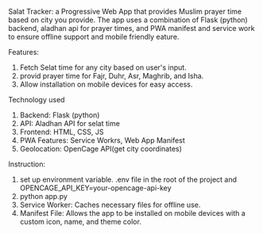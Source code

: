 Salat Tracker: 
  a Progressive Web App that provides Muslim prayer time based on city you provide. The app uses a combination of Flask (python) backend, aladhan api for prayer times, and PWA   manifest and service work to ensure offline support and mobile friendly eature.

Features:
  1. Fetch Selat time for any city based on user's input.
  2. provid prayer time for Fajr, Duhr, Asr, Maghrib, and Isha.
  3. Allow installation on mobile devices for easy access.

Technology used
  1. Backend: Flask (python)
  2. API: Aladhan API for selat time
  3. Frontend: HTML, CSS, JS
  4. PWA Features: Service Workrs, Web App Manifest
  5. Geolocation: OpenCage API(get city coordinates)

Instruction:
  1. set up environment variable. .env file in the root of the project and OPENCAGE_API_KEY=your-opencage-api-key
  2. python app.py
  3. Service Worker: Caches necessary files for offline use.
  4. Manifest File: Allows the app to be installed on mobile devices with a custom icon, name, and theme color.



